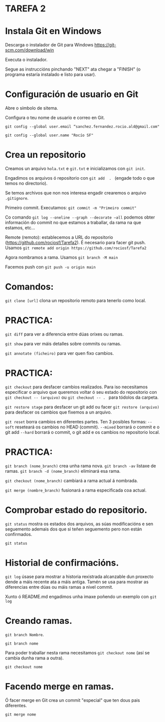 # TAREFA 2


# Instala Git en Windows

Descarga o instalador de Git para Windows https://git-scm.com/download/win 

Executa o instalador.

Segue as instruccións pinchando "NEXT" ata chegar a "FINISH" (o programa estaría instalado e listo para usar).


# Configuración de usuario en Git

Abre o símbolo de sitema.

Configura o teu nome de usuario e correo en Git.

```
git config --global user.email “sanchez.fernandez.rocio.ald@gmail.com"
```
```
git config --global user.name "Rocío SF"
```


# Crea un repositorio

Creamos un arquivo `hola.txt` e `git.txt` e inicializamos con `git init`.

Engadimos os arquivos ó repositorio con `git add  . ` (engade todo o que temos no directorio). 

Se temos archivos que non nos interesa engadir crearemos o arquivo `.gitignore`.

Primeiro commit. Executamos: `git commit -m "Primeiro commit"`

Co comando `git log --oneline --graph --decorate –all` podemos obter información do commit no que estamos a traballar, da rama na que estamos, etc...

Remote (remoto): establecemos a URL do repositorio (https://github.com/rociosf/Tarefa2). É necesario para facer git push. 
Usamos `git remote add origin https://github.com/rociosf/Tarefa2`

Agora nombramos a rama. Usamos `git branch -M main`

Facemos push con `git push -u origin main`


# Comandos: 
`git clone [url]` clona un repositorio remoto para tenerlo como local.


# PRACTICA:

`git diff` para ver a diferencia entre dúas orixes ou ramas.

`git show` para ver máis detalles sobre commits ou ramas.

`git annotate (ficheiro)` para ver quen fixo cambios.


# PRACTICA:

`git checkout` para desfacer cambios realizados. Para iso necesitamos especificar o arquivo que queremos voltar ó seu estado do repositorio con `git checkout -- (arquivo)` ou `git checkout -- . ` para tódolos da carpeta.

`git restore stage` para desfacer un git add ou facer `git restore (arquivo)` para desfacer os cambios que fixemos a un arquivo.

`git reset` borra cambios en diferentes partes. Ten 3 posibles formas:
    `--soft` reseteará os cambios no HEAD (commit).
    `--mixed` borrará o commit e o git add
    `--hard` borrará o commit, o git add e os cambios no repositorio local.


# PRACTICA:

`git branch (nome_branch)` crea unha rama nova.
     `git branch -av` listaxe de ramas.
     `git branch -d (nome_branch)` eliminará esa rama.

`git checkout (nome_branch)` cambiará a rama actual á nombrada.

`git merge (nombre_branch)` fusionará a rama especificada coa actual.


# Comprobar estado do repositorio.

`git status` mostra os estados dos arquivos, as súas modificacións e sen seguemento ademais dos que si teñen seguemento pero non están confirmados.
```
git status
```


# Historial de confirmacións.

`git log` úsase para mostrar a historia rexistrada alcanzable dun proxecto dende a máis recente ata a máis antiga.
Tamén se usa para mostrar as diferencias entre dúas ou máis ramas a nivel commit.

Xunto ó README.md engadimos unha imaxe poñendo un exemplo con `git log` 



# Creando ramas.

`git branch Nombre`.
```
git branch nome
```

Para poder traballar nesta rama necesitamos `git checkout nome` (así se cambia dunha rama a outra).
```
git checkout nome
```

# Facendo merge en ramas.

Ó facer merge en Git crea un commit "especial" que ten dous pais diferentes.
```
git merge nome
```

